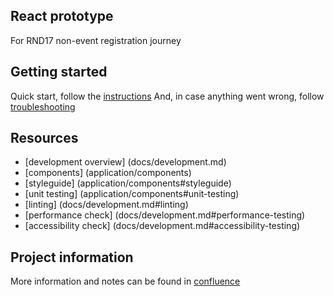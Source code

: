 ## React prototype

For RND17 non-event registration journey 

## Getting started

Quick start, follow the [instructions](docs/install.md)
And, in case anything went wrong, follow [troubleshooting](docs/troubleshooting.md)

## Resources
* [development overview] (docs/development.md)
* [components] (application/components)
* [styleguide] (application/components#styleguide)
* [unit testing] (application/components#unit-testing)
* [linting] (docs/development.md#linting)
* [performance check] (docs/development.md#performance-testing)
* [accessibility check] (docs/development.md#accessibility-testing)

## Project information
More information and notes can be found in [confluence](http://confluence.comicrelief.com/display/FROS/Frontend+Prototype)
